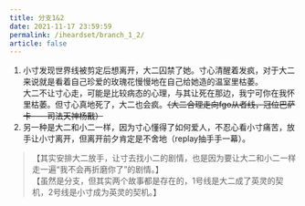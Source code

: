 ```yaml
---
title: 分支1&2
date: 2021-11-17 23:59:59
permalink: /iheardset/branch_1_2/
article: false
---
```


1. 小寸发现世界线被剪定后想离开，大二囚禁了她。寸心清醒着发疯，对于大二来说就是看着自己珍爱的玫瑰花慢慢地在自己给她造的温室里枯萎。  
大二不让寸心走，可能是比较病态的心理，与其让死在那边，我宁可你在我怀里枯萎。但寸心真地死了，大二也会疯。~~（大二合理走向fgo从者线，冠位巴萨卡——司法天神杨戬）~~
2. 另一种是大二和小二一样，因为寸心懂得了如何爱人，不忍心看小寸痛苦，放手让小寸离开，但离开前夕肯定是不舍地（replay抽手手一幕）。

> 【其实安排大二放手，让寸去找小二的剧情，也是因为要让大二和小二一样走一遍“我不会再折磨你了”的剧情。】  
> 【虽然是分支，但其实两个故事都是存在的，1号线是大二成了英灵的契机，2号线是小寸成为英灵的契机。】
